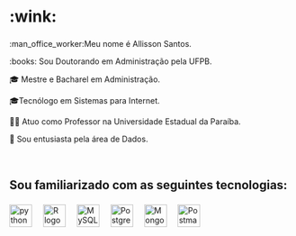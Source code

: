 <h1 align="left">:wink:</h1>

###

<p align="left">:man_office_worker:Meu nome é Allisson Santos. </p>
<p align="left">:books: Sou Doutorando em Administração pela UFPB. </p>
<p align="left">🎓 Mestre e Bacharel em Administração. </p>
<p align="left">🎓Tecnólogo em Sistemas para Internet. </p>
<p align="left">👨‍🏫 Atuo como Professor na Universidade Estadual da Paraíba. </p>
<p align="left">🎲 Sou entusiasta pela área de Dados.</p>

<br>



###

<h2 align="left">Sou familiarizado com as seguintes tecnologias:</h2>

###

<div align="left">
  <img src="https://cdn.jsdelivr.net/gh/devicons/devicon@latest/icons/python/python-original.svg" height="40" alt="python logo"  />
  <img width="12" />
   <img src="https://cdn.jsdelivr.net/gh/devicons/devicon@latest/icons/r/r-original.svg"  height="40" alt="R logo"  />
  <img width="12" />
  <img src="https://cdn.jsdelivr.net/gh/devicons/devicon@latest/icons/mysql/mysql-original.svg" height="40" alt="MySQL logo" />
  <img width="12" />    
  <img src="https://cdn.jsdelivr.net/gh/devicons/devicon@latest/icons/postgresql/postgresql-original.svg" height="40" alt="Postgre logo"/>
  <img width="12" />
  <img src="https://cdn.jsdelivr.net/gh/devicons/devicon@latest/icons/mongodb/mongodb-original.svg"  height="40" alt="MongoDB logo"/>
  <img width="12" />
  <img src="https://cdn.jsdelivr.net/gh/devicons/devicon@latest/icons/postman/postman-original.svg" height="40" alt="Postman logo"/>
          
          
</div>

###
